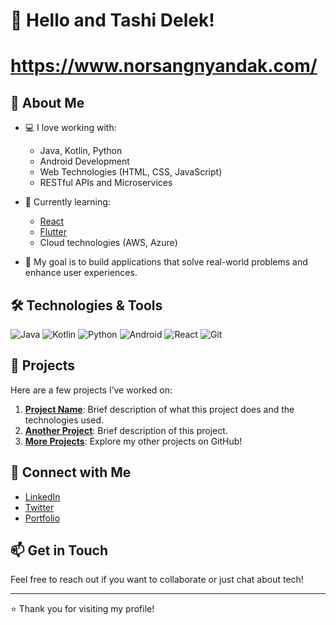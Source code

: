 # 👋 Hello and Tashi Delek!
# https://www.norsangnyandak.com/

## 🚀 About Me

- 💻 I love working with:
  - Java, Kotlin, Python
  - Android Development
  - Web Technologies (HTML, CSS, JavaScript)
  - RESTful APIs and Microservices

- 🌱 Currently learning:
  - [React](https://reactjs.org/)
  - [Flutter](https://flutter.dev/)
  - Cloud technologies (AWS, Azure)

- 🎯 My goal is to build applications that solve real-world problems and enhance user experiences.

## 🛠️ Technologies & Tools

![Java](https://img.shields.io/badge/Java-%23E34F26.svg?style=flat&logo=java&logoColor=white)
![Kotlin](https://img.shields.io/badge/Kotlin-%7F52B1%2D5B.svg?style=flat&logo=kotlin&logoColor=white)
![Python](https://img.shields.io/badge/Python-%23333%3F.svg?style=flat&logo=python&logoColor=white)
![Android](https://img.shields.io/badge/Android-%233DDC84.svg?style=flat&logo=android&logoColor=black)
![React](https://img.shields.io/badge/React-%2328232B.svg?style=flat&logo=react&logoColor=61DAFB)
![Git](https://img.shields.io/badge/Git-%23F05032.svg?style=flat&logo=git&logoColor=white)

## 📂 Projects

Here are a few projects I’ve worked on:

1. **[Project Name](link-to-your-project)**: Brief description of what this project does and the technologies used.
2. **[Another Project](link-to-your-project)**: Brief description of this project.
3. **[More Projects](link-to-your-projects)**: Explore my other projects on GitHub!

## 🤝 Connect with Me

- [LinkedIn](https://www.linkedin.com/in/your-profile)
- [Twitter](https://twitter.com/yourprofile)
- [Portfolio](https://yourportfolio.com)

## 📫 Get in Touch

Feel free to reach out if you want to collaborate or just chat about tech!

---

⭐️ Thank you for visiting my profile!
